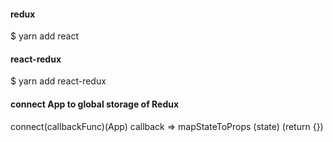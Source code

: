 #### redux
$ yarn add react

#### react-redux
$ yarn add react-redux

#### connect App to global storage of Redux
connect(callbackFunc)(App)
callback => mapStateToProps (state) (return {})
